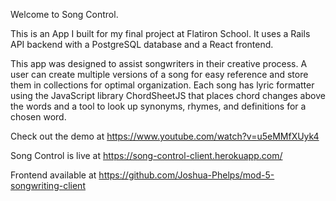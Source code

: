 Welcome to Song Control. 

This is an App I built for my final project at Flatiron School. It uses a Rails API backend with a PostgreSQL database and a React frontend. 

This app was designed to assist songwriters in their creative process. A user can create multiple versions of a song for easy reference and store them in collections for optimal organization. Each song has lyric formatter using the JavaScript library ChordSheetJS that places chord changes above the words and a tool to look up synonyms, rhymes, and definitions for a chosen word. 

Check out the demo at https://www.youtube.com/watch?v=u5eMMfXUyk4

Song Control is live at https://song-control-client.herokuapp.com/

Frontend available at https://github.com/Joshua-Phelps/mod-5-songwriting-client